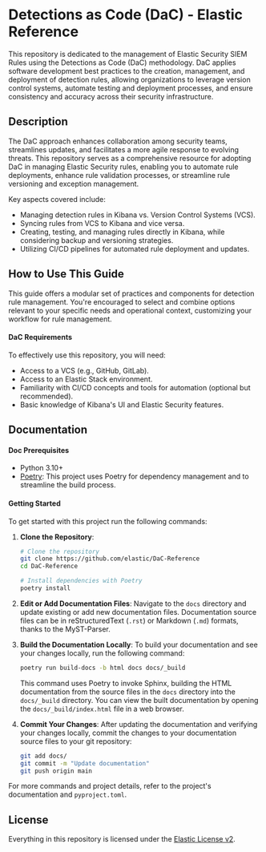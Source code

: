# Detections as Code (DaC) - Elastic Reference

This repository is dedicated to the management of Elastic Security SIEM Rules using the Detections as Code (DaC) methodology. DaC applies software development best practices to the creation, management, and deployment of detection rules, allowing organizations to leverage version control systems, automate testing and deployment processes, and ensure consistency and accuracy across their security infrastructure.

## Description

The DaC approach enhances collaboration among security teams, streamlines updates, and facilitates a more agile response to evolving threats. This repository serves as a comprehensive resource for adopting DaC in managing Elastic Security rules, enabling you to automate rule deployments, enhance rule validation processes, or streamline rule versioning and exception management.

Key aspects covered include:

- Managing detection rules in Kibana vs. Version Control Systems (VCS).
- Syncing rules from VCS to Kibana and vice versa.
- Creating, testing, and managing rules directly in Kibana, while considering backup and versioning strategies.
- Utilizing CI/CD pipelines for automated rule deployment and updates.

## How to Use This Guide

This guide offers a modular set of practices and components for detection rule management. You're encouraged to select and combine options relevant to your specific needs and operational context, customizing your workflow for rule management.

#### DaC Requirements

To effectively use this repository, you will need:

- Access to a VCS (e.g., GitHub, GitLab).
- Access to an Elastic Stack environment.
- Familiarity with CI/CD concepts and tools for automation (optional but recommended).
- Basic knowledge of Kibana's UI and Elastic Security features.


## Documentation

#### Doc Prerequisites

- Python 3.10+
- [Poetry](https://python-poetry.org/docs/): This project uses Poetry for dependency management and to streamline the build process.

#### Getting Started

To get started with this project run the following commands:

1. **Clone the Repository**:

   ```bash
   # Clone the repository
   git clone https://github.com/elastic/DaC-Reference
   cd DaC-Reference

   # Install dependencies with Poetry
   poetry install
   ```

1. **Edit or Add Documentation Files**: Navigate to the `docs` directory and update existing or add new documentation files. Documentation source files can be in reStructuredText (`.rst`) or Markdown (`.md`) formats, thanks to the MyST-Parser.

1. **Build the Documentation Locally**: To build your documentation and see your changes locally, run the following command:

   ```bash
   poetry run build-docs -b html docs docs/_build
   ```

   This command uses Poetry to invoke Sphinx, building the HTML documentation from the source files in the `docs` directory into the `docs/_build` directory. You can view the built documentation by opening the `docs/_build/index.html` file in a web browser.

1. **Commit Your Changes**: After updating the documentation and verifying your changes locally, commit the changes to your documentation source files to your git repository:

   ```bash
   git add docs/
   git commit -m "Update documentation"
   git push origin main
   ```

For more commands and project details, refer to the project's documentation and `pyproject.toml`.

## License

Everything in this repository is licensed under the [Elastic License v2](LICENSE.txt).